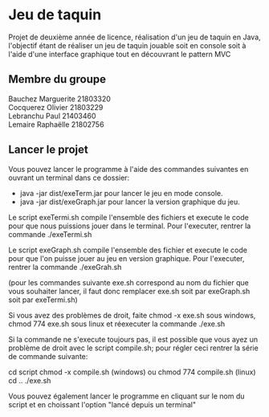 # Jeu de taquin

Projet de deuxième année de licence, réalisation d'un jeu de taquin en Java, l'objectif étant de réaliser un jeu de taquin jouable soit en console soit à l'aide d'une interface graphique tout en découvrant le pattern MVC

## Membre du groupe
Bauchez Marguerite 21803320  
Cocquerez Olivier 21803229  
Lebranchu Paul 21403460  
Lemaire Raphaëlle 21802756  

## Lancer le projet 
Vous pouvez lancer le programme à l'aide des commandes suivantes en ouvrant un terminal dans ce dossier:

* java -jar dist/exeTerm.jar pour lancer le jeu en mode console.
* java -jar dist/exeGraph.jar pour lancer la version graphique du jeu.



Le script exeTermi.sh compile l'ensemble des fichiers et execute le code pour que nous puissions jouer dans le terminal. Pour l'executer, rentrer la commande ./exeTermi.sh 

Le script exeGraph.sh compile l'ensemble des fichier et execute le code pour que l'on puisse jouer au jeu en version graphique. Pour l'executer, rentrer la commande ./exeGrah.sh

(pour les commandes suivante exe.sh correspond au nom du fichier que vous souhaiter lancer, il faut donc remplacer exe.sh soit par exeGraph.sh soit par exeTermi.sh)

Si vous avez des problèmes de droit, faite chmod -x exe.sh sous windows, chmod 774 exe.sh sous linux et réexecuter la commande ./exe.sh

Si la commande ne s'execute toujours pas, il est possible que vous ayez un problème de droit avec le script compile.sh; pour régler ceci rentrer la série de commande suivante:

cd script
chmod -x compile.sh (windows) ou chmod 774 compile.sh (linux)
cd ..
./exe.sh

Vous pouvez également lancer le programme en cliquant sur le nom du script et en choissant l'option "lancé depuis un terminal"



